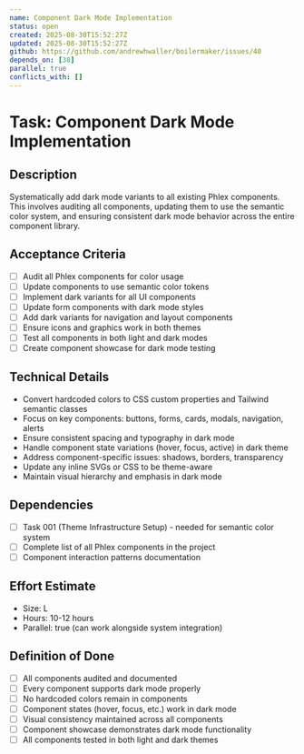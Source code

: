 ```yaml
---
name: Component Dark Mode Implementation
status: open
created: 2025-08-30T15:52:27Z
updated: 2025-08-30T15:52:27Z
github: https://github.com/andrewhwaller/boilermaker/issues/40
depends_on: [38]
parallel: true
conflicts_with: []
---
```


# Task: Component Dark Mode Implementation

## Description
Systematically add dark mode variants to all existing Phlex components. This involves auditing all components, updating them to use the semantic color system, and ensuring consistent dark mode behavior across the entire component library.

## Acceptance Criteria
- [ ] Audit all Phlex components for color usage
- [ ] Update components to use semantic color tokens
- [ ] Implement dark variants for all UI components
- [ ] Update form components with dark mode styles
- [ ] Add dark variants for navigation and layout components
- [ ] Ensure icons and graphics work in both themes
- [ ] Test all components in both light and dark modes
- [ ] Create component showcase for dark mode testing

## Technical Details
- Convert hardcoded colors to CSS custom properties and Tailwind semantic classes
- Focus on key components: buttons, forms, cards, modals, navigation, alerts
- Ensure consistent spacing and typography in dark mode
- Handle component state variations (hover, focus, active) in dark theme
- Address component-specific issues: shadows, borders, transparency
- Update any inline SVGs or CSS to be theme-aware
- Maintain visual hierarchy and emphasis in dark mode

## Dependencies
- [ ] Task 001 (Theme Infrastructure Setup) - needed for semantic color system
- [ ] Complete list of all Phlex components in the project
- [ ] Component interaction patterns documentation

## Effort Estimate
- Size: L
- Hours: 10-12 hours
- Parallel: true (can work alongside system integration)

## Definition of Done
- [ ] All components audited and documented
- [ ] Every component supports dark mode properly
- [ ] No hardcoded colors remain in components
- [ ] Component states (hover, focus, etc.) work in dark mode
- [ ] Visual consistency maintained across all components
- [ ] Component showcase demonstrates dark mode functionality
- [ ] All components tested in both light and dark themes